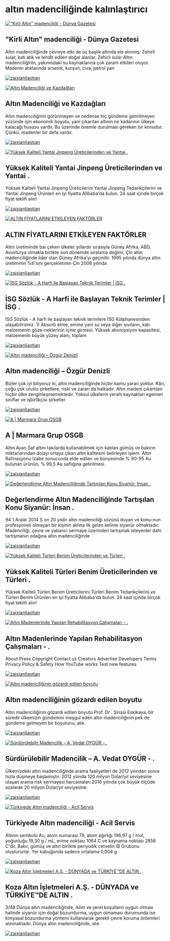 # altın madenciliğinde kalınlaştırıcı
<a href="https://mnn.zoosnet.net/LR/Chatpre.aspx?id=MNN94995150&p=https://topgrinding.com/" target="_blank">!["Kirli Altın" madenciliği - Dünya Gazetesi](https://github.com/technlg/images/blob/main/42.jpg)</a>
## "Kirli Altın" madenciliği - Dünya Gazetesi
Altın madenciliğinde çevreye etki de üç başlık altında ele alınmış: Zehirli sular, katı atık ve tehdit edilen doğal alanlar. Zehirli sular Altın madenciliğinin, yakınındaki su kaynaklarına çok zararlı etkileri oluyor. Madenin atıklarında arsenik, kurşun, civa, petrol yan 
<a href="https://mnn.zoosnet.net/LR/Chatpre.aspx?id=MNN94995150&p=https://topgrinding.com/" target="_blank"><img src="https://github.com/technlg/images/raw/main/chat11.jpg" alt="zaixianliaotian"/></a><a href="//whatsapp.shibangsoft.com/WhatsApp.php" ><img src="https://github.com/technlg/images/raw/main/chat11.png" alt=""></a>
<a href="https://mnn.zoosnet.net/LR/Chatpre.aspx?id=MNN94995150&p=https://topgrinding.com/" target="_blank">![Altın Madenciliği ve Kazdağları](https://github.com/technlg/images/blob/main/66.jpg)</a>
## Altın Madenciliği ve Kazdağları
Altın madenciliğinin görünmeyen ve nedense hiç gündeme getirilmeyen yüzünde işin ekonomik boyutu, yani çıkarılan altının ne kadarının ülkeye kalacağı hususu vardır. Bu üzerinde önemle durulması gereken bir konudur. Çünkü, madenler bir defa vardır.
<a href="https://mnn.zoosnet.net/LR/Chatpre.aspx?id=MNN94995150&p=https://topgrinding.com/" target="_blank"><img src="https://github.com/technlg/images/raw/main/chat11.jpg" alt="zaixianliaotian"/></a><a href="//whatsapp.shibangsoft.com/WhatsApp.php" ><img src="https://github.com/technlg/images/raw/main/chat11.png" alt=""></a>
<a href="https://mnn.zoosnet.net/LR/Chatpre.aspx?id=MNN94995150&p=https://topgrinding.com/" target="_blank">![Yüksek Kaliteli Yantai Jinpeng Üreticilerinden ve Yantai .](https://github.com/technlg/images/blob/main/47.jpg)</a>
## Yüksek Kaliteli Yantai Jinpeng Üreticilerinden ve Yantai .
Yüksek Kaliteli Yantai Jinpeng Üreticilerini Yantai Jinpeng Tedarikçilerini ve Yantai Jinpeng Ürünleri en iyi fiyatta Alibaba'da bulun. 24 saat içinde birçok fiyat teklifi alın!
<a href="https://mnn.zoosnet.net/LR/Chatpre.aspx?id=MNN94995150&p=https://topgrinding.com/" target="_blank"><img src="https://github.com/technlg/images/raw/main/chat11.jpg" alt="zaixianliaotian"/></a><a href="//whatsapp.shibangsoft.com/WhatsApp.php" ><img src="https://github.com/technlg/images/raw/main/chat11.png" alt=""></a>
<a href="https://mnn.zoosnet.net/LR/Chatpre.aspx?id=MNN94995150&p=https://topgrinding.com/" target="_blank">![ALTIN FİYATLARINI ETKİLEYEN FAKTÖRLER](https://github.com/technlg/images/blob/main/64.jpg)</a>
## ALTIN FİYATLARINI ETKİLEYEN FAKTÖRLER
Altın üretiminde baı çeken ülkeler yıllardır sırasıyla Güney Afrika, ABD, Avusturya olmakla birlikte son dönemde sıralama değimi, Çin altın madenciliğinde lider olan Güney Afrika'yı geçmitir. 1995 yılında dünya altın üretiminin %6'sını gerçekletiren Çin 2008 yılında
<a href="https://mnn.zoosnet.net/LR/Chatpre.aspx?id=MNN94995150&p=https://topgrinding.com/" target="_blank"><img src="https://github.com/technlg/images/raw/main/chat11.jpg" alt="zaixianliaotian"/></a><a href="//whatsapp.shibangsoft.com/WhatsApp.php" ><img src="https://github.com/technlg/images/raw/main/chat11.png" alt=""></a>
<a href="https://mnn.zoosnet.net/LR/Chatpre.aspx?id=MNN94995150&p=https://topgrinding.com/" target="_blank">![İSG Sözlük - A Harfi ile Başlayan Teknik Terimler | İSG .](https://github.com/technlg/images/blob/main/52.jpg)</a>
## İSG Sözlük - A Harfi ile Başlayan Teknik Terimler | İSG .
İSG Sözlük - A harfi ile başlayan teknik terimlere İSG Kütphanesinden ulaşabilirsiniz. 1) Absorb etme, emme yani su veya diğer sıvıların, katı malzemenin göze-neklerinin içine girmesi. Yüksek absorpsiyon kapasitesi, malzemenin büyük yüzey alanı, toplam 
<a href="https://mnn.zoosnet.net/LR/Chatpre.aspx?id=MNN94995150&p=https://topgrinding.com/" target="_blank"><img src="https://github.com/technlg/images/raw/main/chat11.jpg" alt="zaixianliaotian"/></a><a href="//whatsapp.shibangsoft.com/WhatsApp.php" ><img src="https://github.com/technlg/images/raw/main/chat11.png" alt=""></a>
<a href="https://mnn.zoosnet.net/LR/Chatpre.aspx?id=MNN94995150&p=https://topgrinding.com/" target="_blank">![Altın madenciliği – Özgür Denizli](https://github.com/technlg/images/blob/main/30.jpg)</a>
## Altın madenciliği – Özgür Denizli
Bizler çok iyi biliyoruz ki, altın madenciliğinde hiçbir kamu yararı yoktur. Kârı, çoğu çok uluslu şirketlere, riski ve zararı da halkadır. Altın madeni çıkartılan hiçbir ülke zenginleşmemektedir. Yoksul ülkelerin yeraltı kaynakları egemen sınıflar ve işbirlikçisi şirketler 
<a href="https://mnn.zoosnet.net/LR/Chatpre.aspx?id=MNN94995150&p=https://topgrinding.com/" target="_blank"><img src="https://github.com/technlg/images/raw/main/chat11.jpg" alt="zaixianliaotian"/></a><a href="//whatsapp.shibangsoft.com/WhatsApp.php" ><img src="https://github.com/technlg/images/raw/main/chat11.png" alt=""></a>
<a href="https://mnn.zoosnet.net/LR/Chatpre.aspx?id=MNN94995150&p=https://topgrinding.com/" target="_blank">![A | Marmara Grup OSGB](https://github.com/technlg/images/blob/main/48.jpg)</a>
## A | Marmara Grup OSGB
Altın Ayarı Saf altını takılarda kullanabilmek için katılan gümüş ve bakırın miktarlarından dolayı ortaya çıkan altın kalitesini belirleyen işlem. Altın Rafinasyonu Izabe sonucunda elde edilen ve bünyesinde % 90-95 Au bulunan ürünün, % 99,5 Au saflığına getirilmesi.
<a href="https://mnn.zoosnet.net/LR/Chatpre.aspx?id=MNN94995150&p=https://topgrinding.com/" target="_blank"><img src="https://github.com/technlg/images/raw/main/chat11.jpg" alt="zaixianliaotian"/></a><a href="//whatsapp.shibangsoft.com/WhatsApp.php" ><img src="https://github.com/technlg/images/raw/main/chat11.png" alt=""></a>
<a href="https://mnn.zoosnet.net/LR/Chatpre.aspx?id=MNN94995150&p=https://topgrinding.com/" target="_blank">![Değerlendirme Altın Madenciliğinde Tartışılan Konu Siyanür: İnsan .](https://github.com/technlg/images/blob/main/44.jpg)</a>
## Değerlendirme Altın Madenciliğinde Tartışılan Konu Siyanür: İnsan .
94 1 Aralık 2014 S on 20 yıldır altın madenciliği sözünü duyan ve konu-nun profesyoneli olmayan bir kişinin aklına ilk gelen kelime siyanür olmaktadır. Madenciliği, çevre ve yabancı sermaye üzerinden tartışmak isteyenler dahi tartışmanın odağına altın madenciliğinde
<a href="https://mnn.zoosnet.net/LR/Chatpre.aspx?id=MNN94995150&p=https://topgrinding.com/" target="_blank"><img src="https://github.com/technlg/images/raw/main/chat11.jpg" alt="zaixianliaotian"/></a><a href="//whatsapp.shibangsoft.com/WhatsApp.php" ><img src="https://github.com/technlg/images/raw/main/chat11.png" alt=""></a>
<a href="https://mnn.zoosnet.net/LR/Chatpre.aspx?id=MNN94995150&p=https://topgrinding.com/" target="_blank">![Yüksek Kaliteli Türleri Benim Üreticilerinden ve Türleri .](https://github.com/technlg/images/blob/main/47.jpg)</a>
## Yüksek Kaliteli Türleri Benim Üreticilerinden ve Türleri .
Yüksek Kaliteli Türleri Benim Üreticilerini Türleri Benim Tedarikçilerini ve Türleri Benim Ürünleri en iyi fiyatta Alibaba'da bulun. 24 saat içinde birçok fiyat teklifi alın!
<a href="https://mnn.zoosnet.net/LR/Chatpre.aspx?id=MNN94995150&p=https://topgrinding.com/" target="_blank"><img src="https://github.com/technlg/images/raw/main/chat11.jpg" alt="zaixianliaotian"/></a><a href="//whatsapp.shibangsoft.com/WhatsApp.php" ><img src="https://github.com/technlg/images/raw/main/chat11.png" alt=""></a>
<a href="https://mnn.zoosnet.net/LR/Chatpre.aspx?id=MNN94995150&p=https://topgrinding.com/" target="_blank">![Altın Madenlerinde Yapılan Rehabilitasyon Çalışmaları - .](https://github.com/technlg/images/blob/main/62.jpg)</a>
## Altın Madenlerinde Yapılan Rehabilitasyon Çalışmaları - .
About Press Copyright Contact us Creators Advertise Developers Terms Privacy Policy & Safety How YouTube works Test new features
<a href="https://mnn.zoosnet.net/LR/Chatpre.aspx?id=MNN94995150&p=https://topgrinding.com/" target="_blank"><img src="https://github.com/technlg/images/raw/main/chat11.jpg" alt="zaixianliaotian"/></a><a href="//whatsapp.shibangsoft.com/WhatsApp.php" ><img src="https://github.com/technlg/images/raw/main/chat11.png" alt=""></a>
<a href="https://mnn.zoosnet.net/LR/Chatpre.aspx?id=MNN94995150&p=https://topgrinding.com/" target="_blank">![Altın madenciliğinin gözardı edilen boyutu](https://github.com/technlg/images/blob/main/31.jpg)</a>
## Altın madenciliğinin gözardı edilen boyutu
Altın madenciliğinin gözardı edilen boyutu Prof. Dr . Şinasi Eskikaya, bir süredir ülkemizin gündemini meşgul eden altın madenciliğinin pek de gündeme gelmeyen bir boyutunu, atık 
<a href="https://mnn.zoosnet.net/LR/Chatpre.aspx?id=MNN94995150&p=https://topgrinding.com/" target="_blank"><img src="https://github.com/technlg/images/raw/main/chat11.jpg" alt="zaixianliaotian"/></a><a href="//whatsapp.shibangsoft.com/WhatsApp.php" ><img src="https://github.com/technlg/images/raw/main/chat11.png" alt=""></a>
<a href="https://mnn.zoosnet.net/LR/Chatpre.aspx?id=MNN94995150&p=https://topgrinding.com/" target="_blank">![Sürdürülebilir Madencilik – A. Vedat OYGÜR - .](https://github.com/technlg/images/blob/main/31.jpg)</a>
## Sürdürülebilir Madencilik – A. Vedat OYGÜR - .
Ülkemizdeki altın madenciliğinde arama faaliyetleri de 2012 yılından sonra hızla düşmeye başlamıştır. 2012 yılında 120 milyon Dolar/yıl seviyesine ulaşan arama risk sermayesi harcamaları 2016 yılında çok büyük ölçüde azalarak 20 milyon Dolar/yıl seviyesine.
<a href="https://mnn.zoosnet.net/LR/Chatpre.aspx?id=MNN94995150&p=https://topgrinding.com/" target="_blank"><img src="https://github.com/technlg/images/raw/main/chat11.jpg" alt="zaixianliaotian"/></a><a href="//whatsapp.shibangsoft.com/WhatsApp.php" ><img src="https://github.com/technlg/images/raw/main/chat11.png" alt=""></a>
<a href="https://mnn.zoosnet.net/LR/Chatpre.aspx?id=MNN94995150&p=https://topgrinding.com/" target="_blank">![Türkiyede Altın madenciliği - Acil Servis](https://github.com/technlg/images/blob/main/9.jpg)</a>
## Türkiyede Altın madenciliği - Acil Servis
Altının sembolü Au, atom numarası 79, atom ağırlığı 196,97 g / mol, yoğunluğu 19,30 g / mL, erime noktası 1064 C ve kaynama noktası 2856 C'dir. Bakır, gümüş ve altın birlikte periyodik cetvelin IB Grubunu oluştururlar. Yer kabuğunda sadece ortalama 0,004 g 
<a href="https://mnn.zoosnet.net/LR/Chatpre.aspx?id=MNN94995150&p=https://topgrinding.com/" target="_blank"><img src="https://github.com/technlg/images/raw/main/chat11.jpg" alt="zaixianliaotian"/></a><a href="//whatsapp.shibangsoft.com/WhatsApp.php" ><img src="https://github.com/technlg/images/raw/main/chat11.png" alt=""></a>
<a href="https://mnn.zoosnet.net/LR/Chatpre.aspx?id=MNN94995150&p=https://topgrinding.com/" target="_blank">![Koza Altın İşletmeleri A.Ş. - DÜNYADA ve TÜRKİYE™DE ALTIN .](https://github.com/technlg/images/blob/main/64.jpg)</a>
## Koza Altın İşletmeleri A.Ş. - DÜNYADA ve TÜRKİYE™DE ALTIN .
3/48 Dünya altın madenciliğinde, iklim ve yerel koşulların uygun olması halinde siyanür için doğal bozundurma, uygun olmaması durumunda ise kimyasal bozundurma yöntemi kullanılarak gerekli çevre koruma önlemleri alınmaktadır. Dünya altın madenciliğinde, atık
<a href="https://mnn.zoosnet.net/LR/Chatpre.aspx?id=MNN94995150&p=https://topgrinding.com/" target="_blank"><img src="https://github.com/technlg/images/raw/main/chat11.jpg" alt="zaixianliaotian"/></a><a href="//whatsapp.shibangsoft.com/WhatsApp.php" ><img src="https://github.com/technlg/images/raw/main/chat11.png" alt=""></a>
